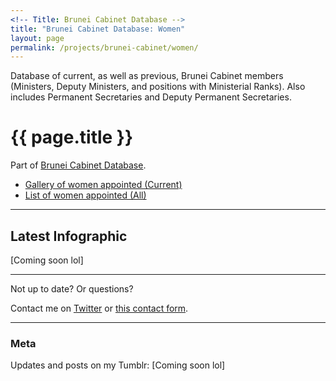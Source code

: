 ```yaml
---
<!-- Title: Brunei Cabinet Database -->
title: "Brunei Cabinet Database: Women"
layout: page
permalink: /projects/brunei-cabinet/women/
---
```


Database of current, as well as previous, Brunei Cabinet members (Ministers, Deputy Ministers, and positions with Ministerial Ranks). 
Also includes Permanent Secretaries and Deputy Permanent Secretaries.

# {{ page.title }}

Part of [Brunei Cabinet Database](?projects/brunei_cabinet).

* [Gallery of women appointed (Current)](https://airtable.com/shrwrDNEJ8Zb11z8c)  
* [List of women appointed (All)](https://airtable.com/shrOGuC4eU2pU9f38)  

----

## Latest Infographic

[Coming soon lol]

----

Not up to date? Or questions?

Contact me on [Twitter](http://twitter.com/possiblyzebra) or [this contact form](http://possiblyzebra.net/?page=contact).

<!--Comments? Guestbook :D -->

----

### Meta

Updates and posts on my Tumblr: [Coming soon lol]
